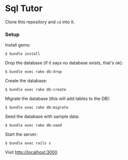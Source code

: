 
# Sql Tutor

Clone this repository and `cd` into it.

### Setup

Install gems:
```
$ bundle install
```

Drop the database (if it says no database exists, that's ok):
```
$ bundle exec rake db:drop
```

Create the database:
```
$ bundle exec rake db:create
```

Migrate the database (this will add tables to the DB):
```
$ bundle exec rake db:migrate
```

Seed the database with sample data:
```
$ bundle exec rake db:seed
```

Start the server:
```
$ bundle exec rails s
```

Visit [http://localhost:3000](http://localhost:3000)
